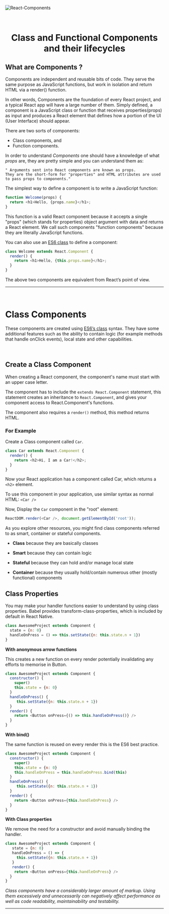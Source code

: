 ![React-Components](https://www.freecodecamp.org/news/content/images/2020/03/React-components.png)

<p>&nbsp</p>

<h1 align="center">Class and Functional Components and their lifecycles</h1>

## What are Components ?
Components are independent and reusable bits of code. They serve the same purpose as JavaScript functions, but work in isolation and return HTML via a render() function.

In other words, Components are the foundation of every React project, and a typical React app will have a large number of them. Simply defined, a component is a JavaScript class or function that receives properties(props) as input and produces a React element that defines how a portion of the UI (User Interface) should appear.

There are two sorts of components: 
    
- Class components, and
- Function components.


In order to understand *Components* one should have a knowledge of what *props* are, they are pretty simple and you can understand them as:

    " Arguments sent into React components are known as props.
    They are the short-form for "properties" and HTML attributes are used to pass props to components."

The simplest way to define a component is to write a JavaScript function:

```js
function Welcome(props) {
  return <h1>Hello, {props.name}</h1>;
}
```

This function is a valid React component because it accepts a single "props" (which stands for properties) object argument with data and returns a React element. We call such components "function components" because they are literally JavaScript functions.

You can also use an [ES6 class](https://developer.mozilla.org/en-US/docs/Web/JavaScript/Reference/Classes) to define a component:

```js
class Welcome extends React.Component {
  render() {
    return <h1>Hello, {this.props.name}</h1>;
  }
}
```

The above two components are equivalent from React’s point of view.

---

<p>&nbsp</p>

<h1> Class Components</h1>

These components are created using [ES6’s class](https://developer.mozilla.org/en-US/docs/Web/JavaScript/Reference/Classes) syntax. They have some additional features such as the ability to contain logic (for example methods that handle onClick events), local state and other capabilities.

<p>&nbsp</p>

## Create a Class Component
When creating a React component, the component's name must start with an upper case letter.

The component has to include the `extends React.Component` statement, this statement creates an inheritance to `React.Component`, and gives your component access to React.Component's functions.

The component also requires a `render()` method, this method returns HTML.

### For Example
Create a Class component called `Car`.

```js
class Car extends React.Component {
  render() {
    return <h2>Hi, I am a Car!</h2>;
  }
}
```

Now your React application has a component called Car, which returns a `<h2>` element.

To use this component in your application, use similar syntax as normal HTML: `<Car />`

Now, Display the `Car` component in the "root" element:

```js
ReactDOM.render(<Car />, document.getElementById('root'));
```

As you explore other resources, you might find class components referred to as smart, container or stateful components.

- **Class** because they are basically classes

- **Smart** because they can contain logic

- **Stateful** because they can hold and/or manage local state

- **Container** because they usually hold/contain numerous other (mostly functional) components


## Class Properties
You may make your handler functions easier to understand by using class properties. Babel provides transform-class-properties, which is included by default in React Native.

```js
class AwesomeProject extends Component {
  state = {n: 0}
  handleOnPress = () => this.setState({n: this.state.n + 1})
}
```

**With anonymous arrow functions**

This creates a new function on every render potentially invalidating any efforts to memorise in Button.

```js
class AwesomeProject extends Component {
  constructor() {
    super()
    this.state = {n: 0}
  }
  handleOnPress() {
     this.setState({n: this.state.n + 1})
  }
  render() {
    return <Button onPress={() => this.handleOnPress()} />
  }
}
```

**With bind()**

The same function is reused on every render this is the ES6 best practice.

```js
class AwesomeProject extends Component {
  constructor() {
    super()
    this.state = {n: 0}
    this.handleOnPress = this.handleOnPress.bind(this)
  }
  handleOnPress() {
     this.setState({n: this.state.n + 1})
  }
  render() {
    return <Button onPress={this.handleOnPress} />
  }
}
```

**With Class properties**

We remove the need for a constructor and avoid manually binding the handler.

```js
class AwesomeProject extends Component {
   state = {n: 0}
   handleOnPress = () => {
     this.setState({n: this.state.n + 1})
   }
   render() {
    return <Button onPress={this.handleOnPress} />
  }
}
```

*Class components have a considerably larger amount of markup. Using them excessively and unnecessarily can negatively affect performance as well as code readability, maintainability and testability.*

---
